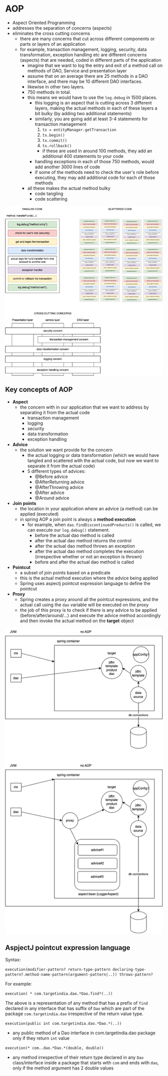 # AOP

- Aspect Oriented Programming
- addresses the separation of concerns (aspects)
- eliminates the cross cutting concerns
  - there are many concerns that cut across different components or parts or layers of an application
  - for example, transaction management, logging, security, data transformation, exception handling etc are different concerns (aspects) that are needed, coded in different parts of the application
    - imagine that we want to log the entry and exit of a method call on methods of DAO, Service and presentation layer
    - assume that on an average there are 25 methods in a DAO interface, and there may be 10 different DAO interfaces.
    - likewise in other two layers.
    - 750 methods in total.
    - this means we would have to use the `log.debug` in 1500 places.
      - this logging is an aspect that is cutting across 3 different layers, making the actual methods in each of these layers a bit bulky (by adding two additional statements)
      - similarly, you are going add at least 3-4 statements for transaction management
        1. `tx = entityManager.getTransaction`
        1. `tx.begin()`
        1. `tx.commit()`
        1. `tx.rollback()`
        - if these are used in around 100 methods, they add an additional 400 statements to your code
      - handling exceptions in each of those 750 methods, would add another 3000 lines of code
      - if some of the methods need to check the user's role before executing, they may add additional code for each of those methods
    - all these makes the actual method bulky
      - code tangling
      - code scattering

![](./code-tangling-scattering.dio.png)

## Key concepts of AOP

- **Aspect**
  - the concern with in our application that we want to address by separating it from the actual code
    - transaction management
    - logging
    - security
    - data transformation
    - exception handling
- **Advice**
  - the solution we want provide for the concern
    - the actual logging or data transformation (which we would have tangled and scattered with the actual code, but now we want to separate it from the actual code)
    - 5 different types of advices:
      - @Before advice
      - @AfterReturning advice
      - @AfterThrowing advice
      - @After advice
      - @Around advice
- **Join points**
  - the location in your application where an advice (a method) can be applied (executed)
  - in spring AOP a join point is always a **method execution**
    - for example, when `dao.findDiscontinuedProducts()` is called, we can execute our `log.debug()` statement.
      - before the actual dao method is called
      - after the actual dao method returns the control
      - after the actual dao method throws an exception
      - after the actual dao method completes the execution (irrespective whether or not an exception is thrown)
      - before and after the actual dao method is called
- **Pointcut**
  - a subset of join points based on a predicate
  - this is the actual method execution where the advice being applied
  - Spring uses aspectj pointcut expression language to define the pointcut
- **Proxy**
  - Spring creates a proxy around all the pointcut expressions, and the actual call using the `dao` variable will be executed on the proxy
  - the job of this proxy is to check if there is any advice to be applied (before/after/around/...) and execute the advice method accordingly and then invoke the actual method on the **target** object

![](./spring-aop.dio.png)

## AspjectJ pointcut expression language

Syntax:

```
execution(modifier-pattern? return-type-pattern declaring-type-pattern?.method-name-pattern(argument-pattern|..)) throws-pattern?

```

For example:

```
execution( * com.targetindia.dao.*Dao.find*(..))
```

The above is a representation of any method that has a prefix of `find` declared in any interface that has suffix of `Dao` which are part of the package `com.targetindia.dao` irrespective of the return value type.

```
execution(public int com.targetindia.dao.*Dao.*(..))
```

- any public method of a Dao interface in com.targetindia.dao package only if they return `int` value

```
execution(* com..dao.*Dao.*(double, double))
```

- any method irrespective of their return type declared in any `Dao` class/interface inside a package that starts with `com` and ends with `dao`, only if the method argument has 2 double values
